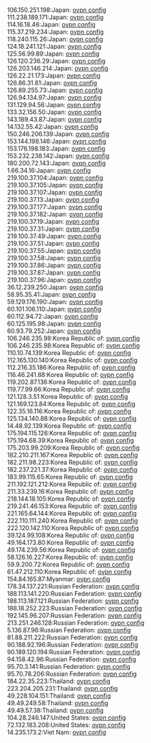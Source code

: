 106.150.251.198:Japan: [ovpn config](vpn/106_150_251_198.ovpn)  
111.238.189.171:Japan: [ovpn config](vpn/111_238_189_171.ovpn)  
114.16.18.46:Japan: [ovpn config](vpn/114_16_18_46.ovpn)  
115.37.219.234:Japan: [ovpn config](vpn/115_37_219_234.ovpn)  
118.240.115.26:Japan: [ovpn config](vpn/118_240_115_26.ovpn)  
124.18.241.121:Japan: [ovpn config](vpn/124_18_241_121.ovpn)  
125.56.99.89:Japan: [ovpn config](vpn/125_56_99_89.ovpn)  
126.120.236.29:Japan: [ovpn config](vpn/126_120_236_29.ovpn)  
126.203.146.214:Japan: [ovpn config](vpn/126_203_146_214.ovpn)  
126.22.21.173:Japan: [ovpn config](vpn/126_22_21_173.ovpn)  
126.86.31.81:Japan: [ovpn config](vpn/126_86_31_81.ovpn)  
126.89.255.73:Japan: [ovpn config](vpn/126_89_255_73.ovpn)  
126.94.134.97:Japan: [ovpn config](vpn/126_94_134_97.ovpn)  
131.129.94.56:Japan: [ovpn config](vpn/131_129_94_56.ovpn)  
133.32.156.50:Japan: [ovpn config](vpn/133_32_156_50.ovpn)  
143.189.43.87:Japan: [ovpn config](vpn/143_189_43_87.ovpn)  
14.132.55.42:Japan: [ovpn config](vpn/14_132_55_42.ovpn)  
150.246.206.139:Japan: [ovpn config](vpn/150_246_206_139.ovpn)  
153.144.198.146:Japan: [ovpn config](vpn/153_144_198_146.ovpn)  
153.176.198.183:Japan: [ovpn config](vpn/153_176_198_183.ovpn)  
153.232.238.142:Japan: [ovpn config](vpn/153_232_238_142.ovpn)  
180.200.72.143:Japan: [ovpn config](vpn/180_200_72_143.ovpn)  
1.66.34.16:Japan: [ovpn config](vpn/1_66_34_16.ovpn)  
219.100.37.104:Japan: [ovpn config](vpn/219_100_37_104.ovpn)  
219.100.37.105:Japan: [ovpn config](vpn/219_100_37_105.ovpn)  
219.100.37.107:Japan: [ovpn config](vpn/219_100_37_107.ovpn)  
219.100.37.13:Japan: [ovpn config](vpn/219_100_37_13.ovpn)  
219.100.37.177:Japan: [ovpn config](vpn/219_100_37_177.ovpn)  
219.100.37.182:Japan: [ovpn config](vpn/219_100_37_182.ovpn)  
219.100.37.19:Japan: [ovpn config](vpn/219_100_37_19.ovpn)  
219.100.37.31:Japan: [ovpn config](vpn/219_100_37_31.ovpn)  
219.100.37.49:Japan: [ovpn config](vpn/219_100_37_49.ovpn)  
219.100.37.51:Japan: [ovpn config](vpn/219_100_37_51.ovpn)  
219.100.37.55:Japan: [ovpn config](vpn/219_100_37_55.ovpn)  
219.100.37.58:Japan: [ovpn config](vpn/219_100_37_58.ovpn)  
219.100.37.86:Japan: [ovpn config](vpn/219_100_37_86.ovpn)  
219.100.37.87:Japan: [ovpn config](vpn/219_100_37_87.ovpn)  
219.100.37.96:Japan: [ovpn config](vpn/219_100_37_96.ovpn)  
36.12.239.250:Japan: [ovpn config](vpn/36_12_239_250.ovpn)  
58.95.35.41:Japan: [ovpn config](vpn/58_95_35_41.ovpn)  
59.129.176.190:Japan: [ovpn config](vpn/59_129_176_190.ovpn)  
60.101.106.110:Japan: [ovpn config](vpn/60_101_106_110.ovpn)  
60.112.94.72:Japan: [ovpn config](vpn/60_112_94_72.ovpn)  
60.125.195.98:Japan: [ovpn config](vpn/60_125_195_98.ovpn)  
60.93.79.252:Japan: [ovpn config](vpn/60_93_79_252.ovpn)  
106.246.235.98:Korea Republic of: [ovpn config](vpn/106_246_235_98.ovpn)  
106.246.235.98:Korea Republic of: [ovpn config](vpn/106_246_235_98.ovpn)  
110.10.74.139:Korea Republic of: [ovpn config](vpn/110_10_74_139.ovpn)  
112.165.130.140:Korea Republic of: [ovpn config](vpn/112_165_130_140.ovpn)  
112.216.35.186:Korea Republic of: [ovpn config](vpn/112_216_35_186.ovpn)  
116.46.241.88:Korea Republic of: [ovpn config](vpn/116_46_241_88.ovpn)  
119.202.87.136:Korea Republic of: [ovpn config](vpn/119_202_87_136.ovpn)  
119.77.99.66:Korea Republic of: [ovpn config](vpn/119_77_99_66.ovpn)  
121.128.3.51:Korea Republic of: [ovpn config](vpn/121_128_3_51.ovpn)  
121.169.123.84:Korea Republic of: [ovpn config](vpn/121_169_123_84.ovpn)  
122.35.16.116:Korea Republic of: [ovpn config](vpn/122_35_16_116.ovpn)  
125.134.140.88:Korea Republic of: [ovpn config](vpn/125_134_140_88.ovpn)  
14.48.92.139:Korea Republic of: [ovpn config](vpn/14_48_92_139.ovpn)  
175.194.115.126:Korea Republic of: [ovpn config](vpn/175_194_115_126.ovpn)  
175.194.68.39:Korea Republic of: [ovpn config](vpn/175_194_68_39.ovpn)  
175.203.99.209:Korea Republic of: [ovpn config](vpn/175_203_99_209.ovpn)  
182.210.211.167:Korea Republic of: [ovpn config](vpn/182_210_211_167.ovpn)  
182.211.98.223:Korea Republic of: [ovpn config](vpn/182_211_98_223.ovpn)  
182.237.221.37:Korea Republic of: [ovpn config](vpn/182_237_221_37.ovpn)  
183.99.115.65:Korea Republic of: [ovpn config](vpn/183_99_115_65.ovpn)  
211.192.121.212:Korea Republic of: [ovpn config](vpn/211_192_121_212.ovpn)  
211.33.239.16:Korea Republic of: [ovpn config](vpn/211_33_239_16.ovpn)  
218.144.18.105:Korea Republic of: [ovpn config](vpn/218_144_18_105.ovpn)  
219.241.46.153:Korea Republic of: [ovpn config](vpn/219_241_46_153.ovpn)  
221.165.64.144:Korea Republic of: [ovpn config](vpn/221_165_64_144.ovpn)  
222.110.111.240:Korea Republic of: [ovpn config](vpn/222_110_111_240.ovpn)  
222.120.142.110:Korea Republic of: [ovpn config](vpn/222_120_142_110.ovpn)  
39.124.99.108:Korea Republic of: [ovpn config](vpn/39_124_99_108.ovpn)  
49.164.173.80:Korea Republic of: [ovpn config](vpn/49_164_173_80.ovpn)  
49.174.239.56:Korea Republic of: [ovpn config](vpn/49_174_239_56.ovpn)  
58.126.16.227:Korea Republic of: [ovpn config](vpn/58_126_16_227.ovpn)  
59.9.200.72:Korea Republic of: [ovpn config](vpn/59_9_200_72.ovpn)  
61.47.212.110:Korea Republic of: [ovpn config](vpn/61_47_212_110.ovpn)  
154.84.165.87:Myanmar: [ovpn config](vpn/154_84_165_87.ovpn)  
178.34.137.221:Russian Federation: [ovpn config](vpn/178_34_137_221.ovpn)  
188.113.141.220:Russian Federation: [ovpn config](vpn/188_113_141_220.ovpn)  
188.113.187.121:Russian Federation: [ovpn config](vpn/188_113_187_121.ovpn)  
188.18.252.223:Russian Federation: [ovpn config](vpn/188_18_252_223.ovpn)  
192.145.96.207:Russian Federation: [ovpn config](vpn/192_145_96_207.ovpn)  
213.251.246.128:Russian Federation: [ovpn config](vpn/213_251_246_128.ovpn)  
5.136.87.96:Russian Federation: [ovpn config](vpn/5_136_87_96.ovpn)  
81.88.211.222:Russian Federation: [ovpn config](vpn/81_88_211_222.ovpn)  
90.188.92.196:Russian Federation: [ovpn config](vpn/90_188_92_196.ovpn)  
90.189.120.194:Russian Federation: [ovpn config](vpn/90_189_120_194.ovpn)  
94.158.42.96:Russian Federation: [ovpn config](vpn/94_158_42_96.ovpn)  
95.70.3.141:Russian Federation: [ovpn config](vpn/95_70_3_141.ovpn)  
95.70.78.206:Russian Federation: [ovpn config](vpn/95_70_78_206.ovpn)  
184.22.35.223:Thailand: [ovpn config](vpn/184_22_35_223.ovpn)  
223.204.205.231:Thailand: [ovpn config](vpn/223_204_205_231.ovpn)  
49.228.104.151:Thailand: [ovpn config](vpn/49_228_104_151.ovpn)  
49.49.249.58:Thailand: [ovpn config](vpn/49_49_249_58.ovpn)  
49.49.57.38:Thailand: [ovpn config](vpn/49_49_57_38.ovpn)  
104.28.246.147:United States: [ovpn config](vpn/104_28_246_147.ovpn)  
72.132.183.208:United States: [ovpn config](vpn/72_132_183_208.ovpn)  
14.235.173.2:Viet Nam: [ovpn config](vpn/14_235_173_2.ovpn)  
